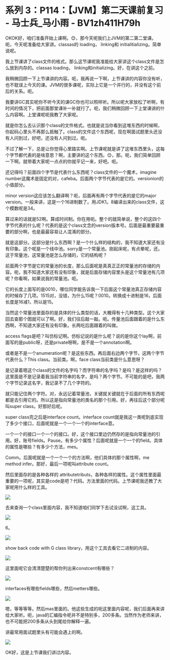 # 系列 3：P114：【JVM】第二天课前复习 - 马士兵_马小雨 - BV1zh411H79h

OKOK好，咱们准备开始上课啊。😊，那今天呢我们上JVM的第二第二堂课。呃，今天呢准备给大家讲。classas的 loading， linking和 initialitializing。简单说呢。

我上节课讲了class文件的格式。那么这节课呢我准能给大家讲这个class文件是怎么放到内存的。classas loading， linking和initializing。好，在讲这个之前。

我稍微回顾一下上节课讲的内容。呃，我再说一下啊，上节课讲的内容你没有听，也不耽误上今天的课。JVM的很多课呢，实际上它是一个并行的，并没有这个前后的关系。呃。

我要讲GC其实呢你不听今天的课GC你也可以照样听。所以呢大家放松了听啊，有时间的情况下，把前面那堂课补一补就行了。呃，我们稍微回顾一下上堂课讲的什么内容啊。上堂课呢呃我教了大家呢。

就是你怎么去认识那个class的文件格式。也就是说当你看到这堆东西的时候啊，你起码心里头不再那么抵触了。class的文件这个东西呢，现在啊面试题里头还没有人问到过，好吧，还没有人问到过。呃。

不过了解一下，总是让你觉得心里踏实啊。上节课呢就是讲了这堆东西里头，这每个字节都代表的是啥意思？啊，主要讲的这个东西。😊，那。呃，我们简单回顾一下啊。就带着大家呢一点点的你就平记一来，好吧。呃。

还记得吗？前面四个字节是代表什么东西呢？class文件的一个魔术，imagine number这魔术是固定的对，cafeba。后面两个字节代表的是它的。versionion的小值部分。

minor version这应该怎么翻译啊？呃，后面再有两个字节代表的是它的major version。一般来讲，这是一个16进制数了。用JDK1。8编译出来的class文件，这个模数呢是34。

算过来的话就是52啊。算成时间制。你在用呃。整个的就简单说，整个的这四个字节代表的什么呢？代表的是这个class文念的version版本号。后面是最重要最重要的部分啊，也是最最容易让人混淆的部分。

就是这部分。这部分是什么东西啊？是一个什么样的结构的，我不知道大家还有没有印象。这个呢是一个线中池。sorry是一个常量池。刚起床呢，有点晕呢，还。这于常量池，这常量池是怎么存储的，它的结构呢？

前面两个字节是它的常量池的长度，那么后面呢是真真正正的常量池的存储的内容。呃，我不知道大家还有没有印象，就是后面存储内容里头是这个常量池有几项呢？你看啊，如果说我的常量池。呃。

它的长度上面写的是0010，哪位同学能告诉我一下后面这个常量池真正存储内容的时候存了几项。1515对，没错，为什么15呢？0010。转换成十进制是16，后面长度是16减1，所以是15。

当然这个常量池里面存的是具体的什么类型的话，大概得有十几种类型。这个大家回去查那个图就可以了啊。好，我们往后敲一敲。呃。传量池后面跟着的是什么东西啊，不知道大家还有没有印象。长两吃后面跟着的叫做。

access flags是吧？叫仿标记啊。仿标记说的是什么呢？说的是你这个lay啊，前面写的是public呀，还是private呀啊，是不是一个annotation啊。

或者是不是一个anumeration呢？是这些东西。再后面右边两个字节，这两个字节代表什么？This class。当前类。啊，face class当前类是什么意思呀？

是记录着嗯这个class的文件的名字吗？而字符串的名字吗？是吗？是这样的吗？这里面是不是记录着我当前字符串的名字，是吗？两个字节。不可能的是吧，我两个字节记录这名字，我记录不了几个字符的。

就只能记住两个字符。对，永远记着常量池，关键就关键就在于后面的所有东西呢都是去引用它的。所以这是指向常量池的类名的那个引用。好，再往后这个部分呢叫super class。好那好后呢。

super class完之后是interface count。interface count就是我这一类呢到底实现了多少个接口，后面呢就是一个一个一个的interface意。

一个一个的接口一个一个的接口。好，这个接口里边仍然存的是指向常量池的引用。好，账号fields。Pause。有多少个属性？后面呢就是一个一个的field。具体的属性是哪些？有多少个方法，mes。

Comm。后面呢就是一个一个一个的方法啊，他们具体的那个属性啊，me method infer。那好，最后一项呢叫attribute count。

然后里面存的是各种各样的 attributetributs，各种各样的属性。这个属性里面最重要的一项呢，其实是code是吧？代码。方法里面的代码。上节课呢我还教了大家呢用什么样的工具。



![](img/229955e679302de679932ade5490c61e_1.png)

去来查询一个class里面内容，我不知道咱们同学下去试没试啊，这工具。

![](img/229955e679302de679932ade5490c61e_3.png)

6。

![](img/229955e679302de679932ade5490c61e_5.png)

show back code with G class library，用这个工具去看它二进制的内容。



![](img/229955e679302de679932ade5490c61e_7.png)

这里面呢它会清清楚楚的帮你列出来constcent有哪些？

![](img/229955e679302de679932ade5490c61e_9.png)

interfaces有哪些fields哪些，然后metters哪些。

![](img/229955e679302de679932ade5490c61e_11.png)

嗯，等等等等。然后mas里面的。他这些生成的呃这里面内容呢，我们后面再来讲给大家听。呃，java的汇编指令呢并不是特别多，200多条。当然作为老师来讲，也不可能把200多条从头到尾给你解释一遍。

讲最常用面试题里头有可能会遇上的啊。

![](img/229955e679302de679932ade5490c61e_13.png)

OK好，这是上节课我们讲过内容。